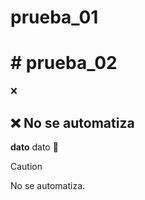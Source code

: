 # prueba_01
# # prueba_02
:x:
## :x: No se automatiza
**dato**
dato
:no_entry_sign:
> [!CAUTION]
> No se automatiza.
